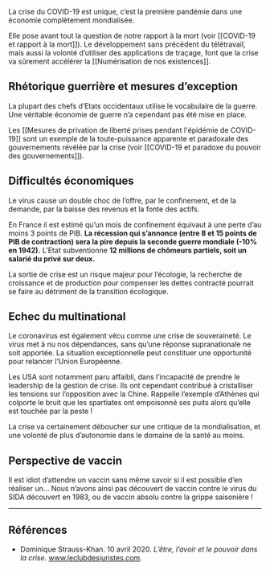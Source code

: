 La crise du COVID-19 est unique, c’est la première pandémie dans une économie complètement mondialisée.

Elle pose avant tout la question de notre rapport à la mort (voir [[COVID-19 et rapport à la mort]]). Le développement sans précédent du télétravail, mais aussi la volonté d’utiliser des applications de traçage, font que la crise va sûrement accélérer la [[Numérisation de nos existences]].

## Rhétorique guerrière et mesures d’exception

La plupart des chefs d’Etats occidentaux utilise le vocabulaire de la guerre. Une véritable économie de guerre n’a cependant pas été mise en place.

Les [[Mesures de privation de liberté prises pendant l'épidémie de COVID-19]] sont un exemple de la toute-puissance apparente et paradoxale des gouvernements révélée par la crise (voir [[COVID-19 et paradoxe du pouvoir des gouvernements]]).

## Difficultés économiques

Le virus cause un double choc de l’offre, par le confinement, et de la demande, par la baisse des revenus et la fonte des actifs.

En France il est estimé qu’un mois de confinement équivaut à une perte d’au moins 3 points de PIB. **La récession qui s’annonce (entre 8 et 15 points de PIB de contraction) sera la pire depuis la seconde guerre mondiale (-10% en 1942).** L’Etat subventionne **12 millions de chômeurs partiels, soit un salarié du privé sur deux.**

La sortie de crise est un risque majeur pour l’écologie, la recherche de croissance et de production pour compenser les dettes contracté pourrait se faire au détriment de la transition écologique.

## Echec du multinational

Le coronavirus est également vécu comme une crise de souveraineté. Le virus met à nu nos dépendances, sans qu’une réponse supranationale ne soit apportée. La situation exceptionnelle peut constituer une opportunité pour relancer l’Union Européenne. 

Les USA sont notamment paru affaibli, dans l’incapacité de prendre le leadership de la gestion de crise. Ils ont cependant contribué à cristalliser les tensions sur l’opposition avec la Chine. Rappelle l’exemple d’Athènes qui colporte le bruit que les spartiates ont empoisonné ses puits alors qu’elle est touchée par la peste !

La crise va certainement déboucher sur une critique de la mondialisation, et une volonté de plus d’autonomie dans le domaine de la santé au moins.

## Perspective de vaccin

Il est idiot d’attendre un vaccin sans même savoir si il est possible d’en réaliser un... Nous n’avons ainsi pas découvert de vaccin contre le virus du SIDA découvert en 1983, ou de vaccin absolu contre la grippe saisonière !

--- 

## Références

- Dominique Strauss-Khan. 10 avril 2020. _L’être, l’avoir et le pouvoir dans la crise_. www.leclubdesjuristes.com. 